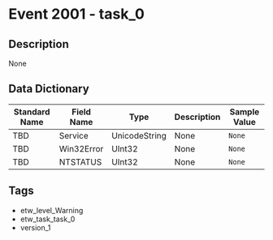 # Event 2001 - task_0

## Description
None

## Data Dictionary
|Standard Name|Field Name|Type|Description|Sample Value|
|---|---|---|---|---|
|TBD|Service|UnicodeString|None|`None`|
|TBD|Win32Error|UInt32|None|`None`|
|TBD|NTSTATUS|UInt32|None|`None`|

## Tags
* etw_level_Warning
* etw_task_task_0
* version_1